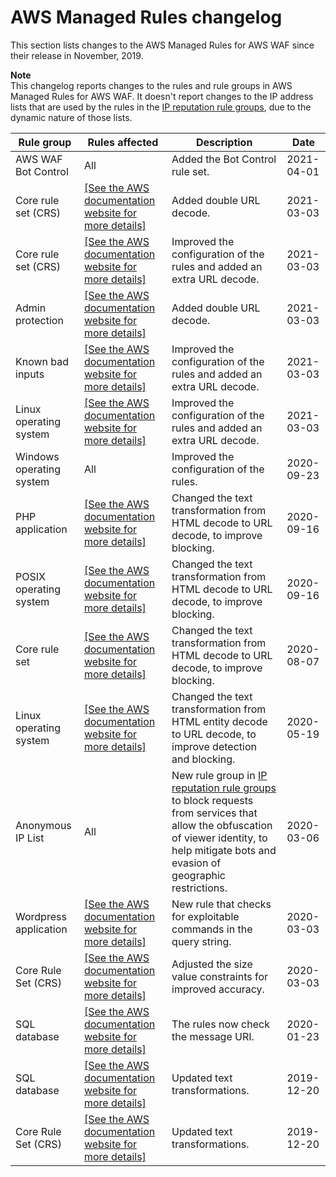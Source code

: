# AWS Managed Rules changelog<a name="aws-managed-rule-groups-changelog"></a>

This section lists changes to the AWS Managed Rules for AWS WAF since their release in November, 2019\.

**Note**  
This changelog reports changes to the rules and rule groups in AWS Managed Rules for AWS WAF\. It doesn't report changes to the IP address lists that are used by the rules in the [IP reputation rule groups](aws-managed-rule-groups-list.md#aws-managed-rule-groups-ip-rep), due to the dynamic nature of those lists\.


| Rule group | Rules affected | Description | Date | 
| --- | --- | --- | --- | 
| AWS WAF Bot Control | All | Added the Bot Control rule set\.  | 2021\-04\-01 | 
| Core rule set \(CRS\) | [\[See the AWS documentation website for more details\]](http://docs.aws.amazon.com/waf/latest/developerguide/aws-managed-rule-groups-changelog.html) | Added double URL decode\.  | 2021\-03\-03 | 
| Core rule set \(CRS\) | [\[See the AWS documentation website for more details\]](http://docs.aws.amazon.com/waf/latest/developerguide/aws-managed-rule-groups-changelog.html) | Improved the configuration of the rules and added an extra URL decode\.  | 2021\-03\-03 | 
| Admin protection | [\[See the AWS documentation website for more details\]](http://docs.aws.amazon.com/waf/latest/developerguide/aws-managed-rule-groups-changelog.html) | Added double URL decode\.  | 2021\-03\-03 | 
| Known bad inputs | [\[See the AWS documentation website for more details\]](http://docs.aws.amazon.com/waf/latest/developerguide/aws-managed-rule-groups-changelog.html) | Improved the configuration of the rules and added an extra URL decode\.  | 2021\-03\-03 | 
| Linux operating system | [\[See the AWS documentation website for more details\]](http://docs.aws.amazon.com/waf/latest/developerguide/aws-managed-rule-groups-changelog.html) | Improved the configuration of the rules and added an extra URL decode\.  | 2021\-03\-03 | 
| Windows operating system | All | Improved the configuration of the rules\.  | 2020\-09\-23 | 
| PHP application |  [\[See the AWS documentation website for more details\]](http://docs.aws.amazon.com/waf/latest/developerguide/aws-managed-rule-groups-changelog.html)  | Changed the text transformation from HTML decode to URL decode, to improve blocking\.  | 2020\-09\-16 | 
| POSIX operating system |  [\[See the AWS documentation website for more details\]](http://docs.aws.amazon.com/waf/latest/developerguide/aws-managed-rule-groups-changelog.html)  | Changed the text transformation from HTML decode to URL decode, to improve blocking\.  | 2020\-09\-16 | 
| Core rule set |  [\[See the AWS documentation website for more details\]](http://docs.aws.amazon.com/waf/latest/developerguide/aws-managed-rule-groups-changelog.html)  | Changed the text transformation from HTML decode to URL decode, to improve blocking\.  | 2020\-08\-07 | 
| Linux operating system |  [\[See the AWS documentation website for more details\]](http://docs.aws.amazon.com/waf/latest/developerguide/aws-managed-rule-groups-changelog.html)  | Changed the text transformation from HTML entity decode to URL decode, to improve detection and blocking\.  | 2020\-05\-19 | 
| Anonymous IP List | All | New rule group in [IP reputation rule groups](aws-managed-rule-groups-list.md#aws-managed-rule-groups-ip-rep) to block requests from services that allow the obfuscation of viewer identity, to help mitigate bots and evasion of geographic restrictions\.  | 2020\-03\-06 | 
| Wordpress application | [\[See the AWS documentation website for more details\]](http://docs.aws.amazon.com/waf/latest/developerguide/aws-managed-rule-groups-changelog.html) | New rule that checks for exploitable commands in the query string\. | 2020\-03\-03 | 
| Core Rule Set \(CRS\) | [\[See the AWS documentation website for more details\]](http://docs.aws.amazon.com/waf/latest/developerguide/aws-managed-rule-groups-changelog.html) | Adjusted the size value constraints for improved accuracy\.  | 2020\-03\-03 | 
| SQL database |  [\[See the AWS documentation website for more details\]](http://docs.aws.amazon.com/waf/latest/developerguide/aws-managed-rule-groups-changelog.html)  | The rules now check the message URI\. | 2020\-01\-23 | 
| SQL database | [\[See the AWS documentation website for more details\]](http://docs.aws.amazon.com/waf/latest/developerguide/aws-managed-rule-groups-changelog.html) | Updated text transformations\. | 2019\-12\-20 | 
| Core Rule Set \(CRS\) | [\[See the AWS documentation website for more details\]](http://docs.aws.amazon.com/waf/latest/developerguide/aws-managed-rule-groups-changelog.html)  | Updated text transformations\. | 2019\-12\-20 | 